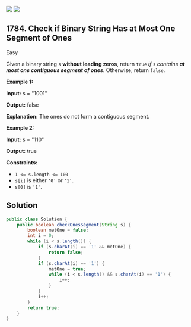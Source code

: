 [![](https://img.shields.io/github/stars/javadev/LeetCode-in-Java?label=Stars&style=flat-square)](https://github.com/javadev/LeetCode-in-Java)
[![](https://img.shields.io/github/forks/javadev/LeetCode-in-Java?label=Fork%20me%20on%20GitHub%20&style=flat-square)](https://github.com/javadev/LeetCode-in-Java/fork)

## 1784\. Check if Binary String Has at Most One Segment of Ones

Easy

Given a binary string `s` **without leading zeros**, return `true` _if_ `s` _contains **at most one contiguous segment of ones**_. Otherwise, return `false`.

**Example 1:**

**Input:** s = "1001"

**Output:** false

**Explanation:** The ones do not form a contiguous segment.

**Example 2:**

**Input:** s = "110"

**Output:** true

**Constraints:**

*   `1 <= s.length <= 100`
*   `s[i]` is either `'0'` or `'1'`.
*   `s[0]` is `'1'`.

## Solution

```java
public class Solution {
    public boolean checkOnesSegment(String s) {
        boolean metOne = false;
        int i = 0;
        while (i < s.length()) {
            if (s.charAt(i) == '1' && metOne) {
                return false;
            }
            if (s.charAt(i) == '1') {
                metOne = true;
                while (i < s.length() && s.charAt(i) == '1') {
                    i++;
                }
            }
            i++;
        }
        return true;
    }
}
```